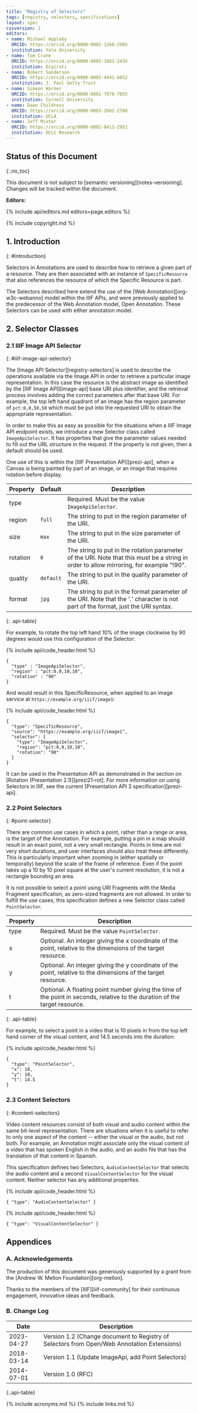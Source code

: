 ```yaml
---
title: "Registry of Selectors"
tags: [registry, selectors, specifications]
layout: spec
cssversion: 2
editors:
- name: Michael Appleby
  ORCID: https://orcid.org/0000-0002-1266-298X
  institution: Yale University
- name: Tom Crane
  ORCID: https://orcid.org/0000-0003-1881-243X
  institution: Digirati
- name: Robert Sanderson
  ORCID: https://orcid.org/0000-0003-4441-6852
  institution: J. Paul Getty Trust
- name: Simeon Warner
  ORCID: https://orcid.org/0000-0002-7970-7855
  institution: Cornell University
- name: Dawn Childress
  ORCID: https://orcid.org/0000-0003-2602-2788
  institution: UCLA
- name: Jeff Mixter
  ORCID: https://orcid.org/0000-0002-8411-2952
  institution: OCLC Research
---
```


## Status of this Document
{:.no_toc}

This document is not subject to [semantic versioning][notes-versioning].
Changes will be tracked within the document.

**Editors:**

{% include api/editors.md editors=page.editors %}

{% include copyright.md %}


## 1. Introduction
{: #introduction}

Selectors in Annotations are used to describe how to retrieve a given part of a resource. They are then associated with an instance of `SpecificResource` that also references the resource of which the Specific Resource is part.

The Selectors described here extend the use of the [Web Annotation][org-w3c-webanno] model within the IIIF APIs, and were previously applied to the predecessor of the Web Annotation model, Open Annotation. These Selectors can be used with either annotation model.

## 2. Selector Classes

### 2.1 IIIF Image API Selector
{: #iiif-image-api-selector}

The [Image API Selector][registry-selectors] is used to describe the operations available via the Image API in order to retrieve a particular image representation. In this case the resource is the abstract image as identified by the [IIIF Image API][image-api] base URI plus identifier, and the retrieval process involves adding the correct parameters after that base URI. For example, the top left hand quadrant of an image has the region parameter of `pct:0,0,50,50` which must be put into the requested URI to obtain the appropriate representation.

In order to make this as easy as possible for the situations when a IIIF Image API endpoint exists, we introduce a new Selector class called `ImageApiSelector`. It has properties that give the parameter values needed to fill out the URL structure in the request. If the property is not given, then a default should be used.

One use of this is within the [IIIF Presentation API][prezi-api], when a Canvas is being painted by part of an image, or an image that requires rotation before display.  

| Property | Default   | Description                                            |
| -------- | --------- | -----------------------------------------------------  |
| type     |           | Required. Must be the value `ImageApiSelector`.       |
| region   | `full`    | The string to put in the region parameter of the URI.  |
| size     | `max`    | The string to put in the size parameter of the URI.    |
| rotation | `0`      | The string to put in the rotation parameter of the URI. Note that this must be a string in order to allow mirroring, for example "!90". |
| quality  | `default` | The string to put in the quality parameter of the URI. |
| format   | `jpg`     | The string to put in the format parameter of the URI. Note that the '.' character is not part of the format, just the URI syntax.  |
{: .api-table}

For example, to rotate the top left hand 10% of the image clockwise by 90 degrees would use this configuration of the Selector:

{% include api/code_header.html %}
``` json-doc
{
  "type" : "ImageApiSelector",
  "region" : "pct:0,0,10,10",
  "rotation" : "90"
}
```

And would result in this SpecificResource, when applied to an image service at `https://example.org/iiif/image1`:

{% include api/code_header.html %}
``` json-doc
{
  "type": "SpecificResource",
  "source": "https://example.org/iiif/image1",
  "selector": {
    "type": "ImageApiSelector",
    "region": "pct:0,0,10,10",
    "rotation": "90"
  }
}
```

It can be used in the Presentation API as demonstrated in the section on [Rotation (Presentation 2.1)][prezi21-rot]. For more information on using Selectors in IIIF, see the current [Presentation API 3 specification][prezi-api]. 

### 2.2 Point Selectors
{: #point-selector}

There are common use cases in which a point, rather than a range or area, is the target of the Annotation. For example, putting a pin in a map should result in an exact point, not a very small rectangle. Points in time are not very short durations, and user interfaces should also treat these differently. This is particularly important when zooming in (either spatially or temporally) beyond the scale of the frame of reference. Even if the point takes up a 10 by 10 pixel square at the user's current resolution, it is not a rectangle bounding an area.

It is not possible to select a point using URI Fragments with the Media Fragment specification, as zero-sized fragments are not allowed. In order to fulfill the use cases, this specification defines a new Selector class called `PointSelector`.  

| Property | Description                                            |
| -------- | -----------------------------------------------------  |
| type     | Required.  Must be the value `PointSelector`.          |
| x        | Optional. An integer giving the x coordinate of the point, relative to the dimensions of the target resource.  |
| y        | Optional. An integer giving the y coordinate of the point, relative to the dimensions of the target resource.    |
| t        | Optional. A floating point number giving the time of the point in seconds, relative to the duration of the target resource. |
{: .api-table}

For example, to select a point in a video that is 10 pixels in from the top left hand corner of the visual content, and 14.5 seconds into the duration:

{% include api/code_header.html %}
``` json-doc
{
  "type": "PointSelector",
  "x": 10,
  "y": 10,
  "t": 14.5
}
```

### 2.3 Content Selectors
{: #content-selectors}

Video content resources consist of both visual and audio content within the same bit-level representation. There are situations when it is useful to refer to only one aspect of the content -- either the visual or the audio, but not both. For example, an Annotation might associate only the visual content of a video that has spoken English in the audio, and an audio file that has the translation of that content in Spanish.

This specification defines two Selectors, `AudioContentSelector` that selects the audio content and a second `VisualContentSelector` for the visual content. Neither selector has any additional properties.

{% include api/code_header.html %}
``` json-doc
{ "type": "AudioContentSelector" }
```

{% include api/code_header.html %}
``` json-doc
{ "type": "VisualContentSelector" }
```

## Appendices

### A. Acknowledgements

The production of this document was generously supported by a grant from the [Andrew W. Mellon Foundation][org-mellon].

Thanks to the members of the [IIIF][iiif-community] for their continuous engagement, innovative ideas and feedback.

### B. Change Log

| Date       | Description                                        |
| ---------- | -------------------------------------------------- |
| 2023-04-27 | Version 1.2 (Change document to Registry of Selectors from Open/Web Annotation Extensions)
| 2018-03-14 | Version 1.1 (Update ImageApi, add Point Selectors) |
| 2014-07-01 | Version 1.0 (RFC)                                  |
{:.api-table}

{% include acronyms.md %}
{% include links.md %}

